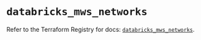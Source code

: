 # `databricks_mws_networks`

Refer to the Terraform Registry for docs: [`databricks_mws_networks`](https://registry.terraform.io/providers/databricks/databricks/1.89.0/docs/resources/mws_networks).
